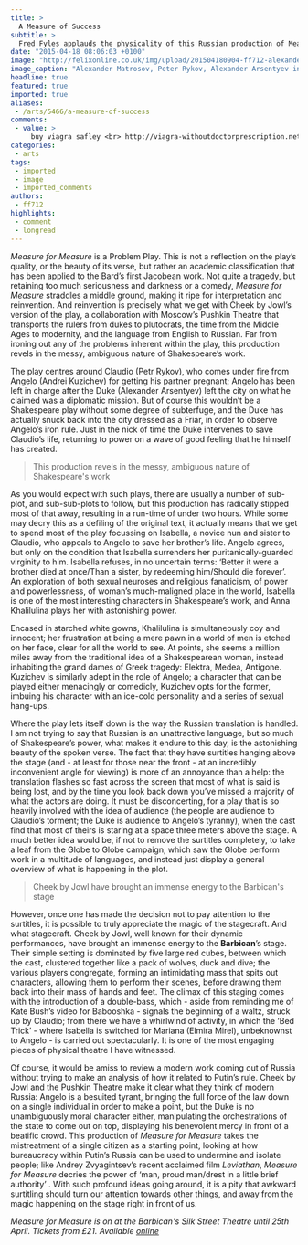 ```yaml
---
title: >
  A Measure of Success
subtitle: >
  Fred Fyles applauds the physicality of this Russian production of Measure for Measure
date: "2015-04-18 08:06:03 +0100"
image: "http://felixonline.co.uk/img/upload/201504180904-ff712-alexander-matrosov-peter-rykov-alexander-arsentyev.-photographer-johan-persson.jpg"
image_caption: "Alexander Matrosov, Peter Rykov, Alexander Arsentyev in Measure for Measure, Barbican, London."
headline: true
featured: true
imported: true
aliases:
 - /arts/5466/a-measure-of-success
comments:
 - value: >
     buy viagra safley <br> http://viagra-withoutdoctorprescription.net - viagra without a doctor prescription viagra 10 mg 4 tablet you cannot reply to topics in this forum <br> viagra without a doctor prescription - viagra 20mg tablets location <br> buy viagra online say wordpress <br>,cialis 20 mg 4 tablet posts per day <br> http://cialisoverthecounterat-walmart.com - cialis over the counter at walmart viagera <br> cialis over the counter at walmart - cialis reviews side effects community <br> order cheap cialis <br>,does cialis work the first time submit.php <br> http://pharmshop-online.com - generic cialis cheapest cialis generic <br> generic cialis - cialis more:for_health_professionals <br> cialis 20mg dosage announcements <br>
categories:
 - arts
tags:
 - imported
 - image
 - imported_comments
authors:
 - ff712
highlights:
 - comment
 - longread
---
```


_Measure for Measure_ is a Problem Play. This is not a reflection on the play’s quality, or the beauty of its verse, but rather an academic classification that has been applied to the Bard’s first Jacobean work. Not quite a tragedy, but retaining too much seriousness and darkness or a comedy, _Measure for Measure_ straddles a middle ground, making it ripe for interpretation and reinvention. And reinvention is precisely what we get with Cheek by Jowl’s version of the play, a collaboration with Moscow’s Pushkin Theatre that transports the rulers from dukes to plutocrats, the time from the Middle Ages to modernity, and the language from English to Russian. Far from ironing out any of the problems inherent within the play, this production revels in the messy, ambiguous nature of Shakespeare’s work.

The play centres around Claudio (Petr Rykov), who comes under fire from Angelo (Andrei Kuzichev) for getting his partner pregnant; Angelo has been left in charge after the Duke (Alexander Arsentyev) left the city on what he claimed was a diplomatic mission. But of course this wouldn’t be a Shakespeare play without some degree of subterfuge, and the Duke has actually snuck back into the city dressed as a Friar, in order to observe Angelo’s iron rule. Just in the nick of time the Duke intervenes to save Claudio’s life, returning to power on a wave of good feeling that he himself has created.

> This production revels in the messy, ambiguous nature of Shakespeare's work

As you would expect with such plays, there are usually a number of sub-plot, and sub-sub-plots to follow, but this production has radically stipped most of that away, resulting in a run-time of under two hours. While some may decry this as a defiling of the original text, it actually means that we get to spend most of the play focussing on Isabella, a novice nun and sister to Claudio, who appeals to Angelo to save her brother’s life. Angelo agrees, but only on the condition that Isabella surrenders her puritanically-guarded virginity to him. Isabella refuses, in no uncertain terms: ‘Better it were a brother died at once/Than a sister, by redeeming him/Should die forever’. An exploration of both sexual neuroses and religious fanaticism, of power and powerlessness, of woman’s much-maligned place in the world, Isabella is one of the most interesting characters in Shakespeare’s work, and Anna Khalilulina plays her with astonishing power.

Encased in starched white gowns, Khalilulina is simultaneously coy and innocent; her frustration at being a mere pawn in a world of men is etched on her face, clear for all the world to see. At points, she seems a million miles away from the traditional idea of a Shakespearean woman, instead inhabiting the grand dames of Greek tragedy: Elektra, Medea, Antigone. Kuzichev is similarly adept in the role of Angelo; a character that can be played either menacingly or comedicly, Kuzichev opts for the former, imbuing his character with an ice-cold personality and a series of sexual hang-ups.

Where the play lets itself down is the way the Russian translation is handled. I am not trying to say that Russian is an unattractive language, but so much of Shakespeare’s power, what makes it endure to this day, is the astonishing beauty of the spoken verse. The fact that they have surtitles hanging above the stage (and - at least for those near the front - at an incredibly inconvenient angle for viewing) is more of an annoyance than a help: the translation flashes so fast across the screen that most of what is said is being lost, and by the time you look back down you’ve missed a majority of what the actors are doing. It must be disconcerting, for a play that is so heavily involved with the idea of audience (the people are audience to Claudio’s torment; the Duke is audience to Angelo’s tyranny), when the cast find that most of theirs is staring at a space three meters above the stage. A much better idea would be, if not to remove the surtitles completely, to take a leaf from the Globe to Globe campaign, which saw the Globe perform work in a multitude of languages, and instead just display a general overview of what is happening in the plot.

> Cheek by Jowl have brought an immense energy to the Barbican's stage

However, once one has made the decision not to pay attention to the surtitles, it is possible to truly appreciate the magic of the stagecraft. And what stagecraft. Cheek by Jowl, well known for their dynamic performances, have brought an immense energy to the __Barbican__’s stage. Their simple setting is dominated by five large red cubes, between which the cast, clustered together like a pack of wolves, duck and dive; the various players congregate, forming an intimidating mass that spits out characters, allowing them to perform their scenes, before drawing them back into their mass of hands and feet. The climax of this staging comes with the introduction of a double-bass, which - aside from reminding me of Kate Bush’s video for Babooshka - signals the beginning of a waltz, struck up by Claudio; from there we have a whirlwind of activity, in which the ‘Bed Trick’ - where Isabella is switched for Mariana (Elmira Mirel), unbeknownst to Angelo - is carried out spectacularly. It is one of the most engaging pieces of physical theatre I have witnessed.

Of course, it would be amiss to review a modern work coming out of Russia without trying to make an analysis of how it related to Putin’s rule. Cheek by Jowl and the Pushkin Theatre make it clear what they think of modern Russia: Angelo is a besuited tyrant, bringing the full force of the law down on a single individual in order to make a point, but the Duke is no unambiguously moral character either, manipulating the orchestrations of the state to come out on top, displaying his benevolent mercy in front of a beatific crowd. This production of _Measure for Measure_ takes the mistreatment of a single citizen as a starting point, looking at how bureaucracy within Putin’s Russia can be used to undermine and isolate people; like Andrey Zvyagintsev’s recent acclaimed film _Leviathan_, _Measure for Measure_ decries the power of ‘man, proud man/drest in a little brief authority’ . With such profound ideas going around, it is a pity that awkward surtitling should turn our attention towards other things, and away from the magic happening on the stage right in front of us.

_Measure for Measure is on at the Barbican's Silk Street Theatre until 25th April. Tickets from £21. Available [online](http://www.barbican.org.uk/theatre/event-detail.asp?id=16929&pg=5998)_
